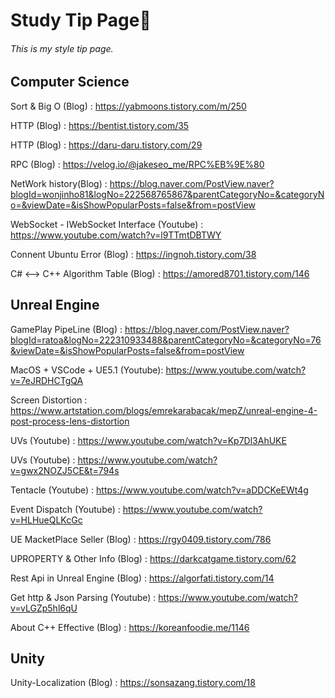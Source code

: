 # **Study Tip Page**📙
###### This is my style tip page.


## Computer Science  


Sort & Big O (Blog) : https://yabmoons.tistory.com/m/250

HTTP (Blog) : https://bentist.tistory.com/35   

HTTP (Blog) : https://daru-daru.tistory.com/29  

RPC (Blog) : https://velog.io/@jakeseo_me/RPC%EB%9E%80  

NetWork history(Blog) : https://blog.naver.com/PostView.naver?blogId=wonjinho81&logNo=222568765867&parentCategoryNo=&categoryNo=&viewDate=&isShowPopularPosts=false&from=postView  

WebSocket - IWebSocket Interface (Youtube) : https://www.youtube.com/watch?v=l9TTmtDBTWY  

Connent Ubuntu Error (Blog) : https://ingnoh.tistory.com/38  

C# <--> C++ Algorithm Table (Blog) : https://amored8701.tistory.com/146  

## Unreal Engine

GamePlay PipeLine (Blog) : https://blog.naver.com/PostView.naver?blogId=ratoa&logNo=222310933488&parentCategoryNo=&categoryNo=76&viewDate=&isShowPopularPosts=false&from=postView  

MacOS + VSCode + UE5.1 (Youtube): https://www.youtube.com/watch?v=7eJRDHCTgQA  
  
Screen Distortion : https://www.artstation.com/blogs/emrekarabacak/mepZ/unreal-engine-4-post-process-lens-distortion  

UVs (Youtube) : https://www.youtube.com/watch?v=Kp7Dl3AhUKE  

UVs (Youtube) : https://www.youtube.com/watch?v=gwx2NOZJ5CE&t=794s  

Tentacle (Youtube) : https://www.youtube.com/watch?v=aDDCKeEWt4g  

Event Dispatch (Youtube) : https://www.youtube.com/watch?v=HLHueQLKcGc  

UE MacketPlace Seller (Blog) : https://rgy0409.tistory.com/786  

UPROPERTY & Other Info (Blog) : https://darkcatgame.tistory.com/62  

Rest Api in Unreal Engine (Blog) : https://algorfati.tistory.com/14  

Get http & Json Parsing (Youtube) : https://www.youtube.com/watch?v=vLGZp5hl6qU  

About C++ Effective (Blog) : https://koreanfoodie.me/1146  

## Unity

Unity-Localization (Blog) : https://sonsazang.tistory.com/18  


